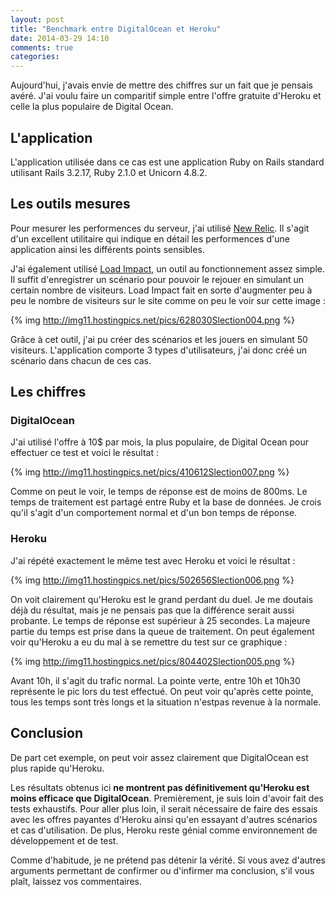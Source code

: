 ```yaml
---
layout: post
title: "Benchmark entre DigitalOcean et Heroku"
date: 2014-03-29 14:10
comments: true
categories:
---
```


Aujourd'hui, j'avais envie de mettre des chiffres sur un fait que je pensais avéré. J'ai voulu faire un comparitif simple entre l'offre gratuite d'Heroku et celle la plus populaire de Digital Ocean.

## L'application ##

L'application utilisée dans ce cas est une application Ruby on Rails standard utilisant Rails 3.2.17, Ruby 2.1.0 et Unicorn 4.8.2.

## Les outils mesures ##

Pour mesurer les performences du serveur, j'ai utilisé [New Relic](http://newrelic.com/). Il s'agit d'un excellent utilitaire qui indique en détail les performences d'une application ainsi les différents points sensibles.

J'ai également utilisé [Load Impact](http://loadimpact.com/), un outil au fonctionnement assez simple. Il suffit d'enregistrer un scénario pour pouvoir le rejouer en simulant un certain nombre de visiteurs. Load Impact fait en sorte d'augmenter peu à peu le nombre de visiteurs sur le site comme on peu le voir sur cette image :

{% img http://img11.hostingpics.net/pics/628030Slection004.png %}

Grâce à cet outil, j'ai pu créer des scénarios et les jouers en simulant 50 visiteurs. L'application comporte 3 types d'utilisateurs, j'ai donc créé un scénario dans chacun de ces cas.

## Les chiffres ##

### DigitalOcean ###

J'ai utilisé l'offre à 10$ par mois, la plus populaire,  de Digital Ocean pour effectuer ce test et voici le résultat :

{% img http://img11.hostingpics.net/pics/410612Slection007.png %}

Comme on peut le voir, le temps de réponse est de moins de 800ms. Le temps de traitement est partagé entre Ruby et la base de données. Je crois qu'il s'agit d'un comportement normal et d'un bon temps de réponse.

### Heroku ###

J'ai répété exactement le même test avec Heroku et voici le résultat :

{% img http://img11.hostingpics.net/pics/502656Slection006.png %}

On voit clairement qu'Heroku est le grand perdant du duel. Je me doutais déjà du résultat, mais je ne pensais pas que la différence serait aussi probante. Le temps de réponse est supérieur à 25 secondes. La majeure partie du temps est prise dans la queue de traitement. On peut également voir qu'Heroku a eu du mal à se remettre du test sur ce graphique :

{% img http://img11.hostingpics.net/pics/804402Slection005.png %}

Avant 10h, il s'agit du trafic normal. La pointe verte, entre 10h et 10h30 représente le pic lors du test effectué. On peut voir qu'après cette pointe, tous les temps sont très longs et la situation n'estpas revenue à la normale.

## Conclusion ##

De part cet exemple, on peut voir assez clairement que DigitalOcean est plus rapide qu'Heroku.

Les résultats obtenus ici **ne montrent pas définitivement qu'Heroku est moins efficace que DigitalOcean**. Premièrement, je suis loin d'avoir fait des tests exhaustifs. Pour aller plus loin, il serait nécessaire de faire des essais avec les offres payantes d'Heroku ainsi qu'en essayant d'autres scénarios et cas d'utilisation. De plus, Heroku reste génial comme environnement de développement et de test.

Comme d'habitude, je ne prétend pas détenir la vérité. Si vous avez d'autres arguments permettant de confirmer ou d'infirmer ma conclusion, s'il vous plaît, laissez vos commentaires.

